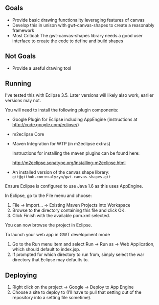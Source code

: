 Goals
-----

* Provide basic drawing functionality leveraging features of canvas
* Develop this in unison with gwt-canvas-shapes to create a reasonably framework
* Most Critical: The gwt-canvas-shapes library needs a good user interface to create the code to define and build shapes

Not Goals
---------

* Provide a useful drawing tool

Running
-------

I've tested this with Eclipse 3.5. Later versions will likely
also work, earlier versions may not.

You will need to install the following plugin components:

* Google Plugin for Eclipse including AppEngine (instructions at <http://code.google.com/eclipse/>)

* m2eclipse Core

* Maven Integration for WTP (in m2eclipse extras)

  Instructions for installing the maven plugins can be found here:

  <http://m2eclipse.sonatype.org/installing-m2eclipse.html>

* An installed version of the canvas shape library: `git@github.com:nsalyzyn/gwt-canvas-shapes.git`

Ensure Eclipse is configured to use Java 1.6 as this uses
AppEngine.

In Eclipse, go to the File menu and choose:

1. File -> Import... -> Existing Maven Projects into Workspace
2. Browse to the directory containing this file and click OK.
3. Click Finish with the available pom.xml selected.

You can now browse the project in Eclipse.

To launch your web app in GWT development mode

1. Go to the Run menu item and select Run -> Run as -> Web Application, which
should default to index.jsp.
2. If prompted for which directory to run from, simply select the war directory
that Eclipse may defaults to.

Deploying
---------

1. Right click on the project -> Google -> Deploy to App Engine
2. Choose a site to deploy to (I'll have to pull that setting out of the repository into a setting file sometime).
